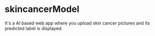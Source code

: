# skincancerModel
It's a AI based web app where you upload skin cancer pictures and its predicted label is displayed.
